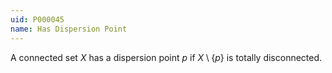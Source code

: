 ```yaml
---
uid: P000045
name: Has Dispersion Point
---
```

A connected set $X$ has a dispersion point $p$ if $X \setminus \{p\}$ is totally disconnected.

